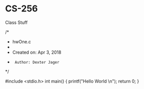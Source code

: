 # CS-256
Class Stuff

/*
 * hwOne.c
 *
 *  Created on: Apr 3, 2018
 *      Author: Dexter Jager
 */

#include <stdio.h>
int main()
{
printf("Hello World \n");
return 0;
}
